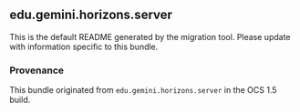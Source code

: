 
## edu.gemini.horizons.server

This is the default README generated by the migration tool. Please update with information specific to this bundle.

### Provenance

This bundle originated from `edu.gemini.horizons.server` in the OCS 1.5 build. 